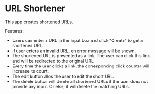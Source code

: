 # URL Shortener
This app creates shortened URLs.

Features:
- Users can enter a URL in the input box and click "Create" to get a shortened URL.
- If user enters an invalid URL, en error message will be shown.
- The shortened URL is presented as a link. The user can click this link and will be redirected to the original URL.
- Every time the user clicks a link, the corresponding click counter will increase its count.
- The edit button allos the user to edit the short URL.
- The delete button will delete all shortened URLs if the user does not provide any input. Or else, it will delete the matching URLs.
